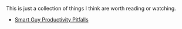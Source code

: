 This is just a collection of things I think are worth reading or watching.

* [Smart Guy Productivity Pitfalls](http://bookofhook.blogspot.de/2013/03/smart-guy-productivity-pitfalls.html)

